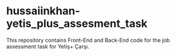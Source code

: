 # hussaiinkhan-yetis_plus_assesment_task
This repository contains Front-End and Back-End code for the job assessment task for Yetiş+ Çarşı.
